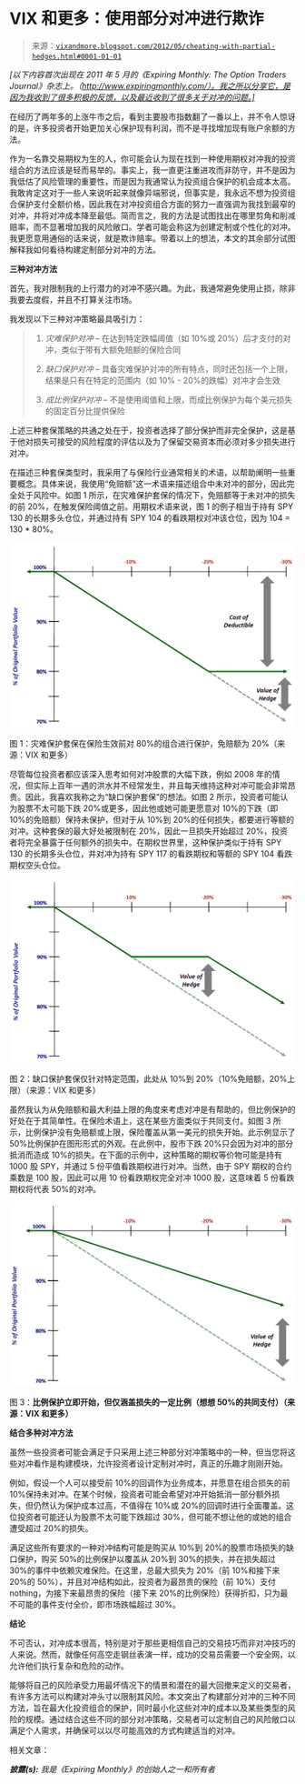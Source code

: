 <!--yml

类别：未分类

日期：2024-05-18 16:30:11

-->

# VIX 和更多：使用部分对冲进行欺诈

> 来源：[`vixandmore.blogspot.com/2012/05/cheating-with-partial-hedges.html#0001-01-01`](http://vixandmore.blogspot.com/2012/05/cheating-with-partial-hedges.html#0001-01-01)

*[以下内容首次出现在 2011 年 5 月的《Expiring Monthly: The Option Traders Journal》杂志上。（http://www.expiringmonthly.com/）。我之所以分享它，是因为我收到了很多积极的反馈，以及最近收到了很多关于对冲的问题。]*

在经历了两年多的上涨牛市之后，看到主要股市指数翻了一番以上，并不令人惊讶的是，许多投资者开始更加关心保护现有利润，而不是寻找增加现有账户余额的方法。

作为一名靠交易期权为生的人，你可能会认为现在找到一种使用期权对冲我的投资组合的方法应该是轻而易举的。事实上，我一直更注重进攻而非防守，并不是因为我低估了风险管理的重要性，而是因为我通常认为投资组合保护的机会成本太高。我敢肯定这对于一些人来说听起来就像异端邪说，但事实是，我永远不想为投资组合保护支付全额价格，因此我在对冲投资组合方面的努力一直强调为我找到最窄的对冲，并将对冲成本降至最低。简而言之，我的方法是试图找出在哪里剪角和削减赔率，而不显著增加我的风险敞口。学者可能会称这为创建定制或个性化的对冲。我更愿意用通俗的话来说，就是欺诈赔率。带着以上的想法，本文的其余部分试图解释我如何看待构建定制部分对冲的方法。

**三种对冲方法**

首先，我对限制我的上行潜力的对冲不感兴趣。为此，我通常避免使用止损，除非我要去度假，并且不打算关注市场。

我发现以下三种对冲策略最具吸引力：

> 1) *灾难保护对冲* – 在达到特定跌幅阈值（如 10%或 20%）后才支付的对冲，类似于带有大额免赔额的保险合同
> 
> 2) *缺口保护对冲* – 具备灾难保护对冲的所有特点，同时还包括一个上限，结果是只有在特定的范围内（如 10% - 20%的跌幅）对冲才会生效
> 
> 3) *成比例保护对冲* – 不是使用阈值和上限，而成比例保护为每个美元损失的固定百分比提供保险

上述三种套保策略的共通之处在于，投资者选择了部分保护而非完全保护，这是基于他对损失可接受的风险程度的评估以及为了保留交易资本而必须对多少损失进行对冲。

在描述三种套保类型时，我采用了与保险行业通常相关的术语，以帮助阐明一些重要概念。具体来说，我使用“免赔额”这一术语来描述组合中未对冲的部分，因此完全处于风险中。如图 1 所示，在灾难保护套保的情况下，免赔额等于未对冲的损失的前 20%，在触发保险阈值之前。用期权术语来说，图 1 的例子相当于持有 SPY 130 的长期多头仓位，并通过持有 SPY 104 的看跌期权对冲该仓位，因为 104 = 130 * 80%。

![](img/599c40d87d73f2a2687c3b4854172db2.png)

图 1：灾难保护套保在保险生效前对 80%的组合进行保护，免赔额为 20%（来源：VIX 和更多）

尽管每位投资者都应该深入思考如何对冲股票的大幅下跌，例如 2008 年的情况，但实际上百年一遇的洪水并不经常发生，并且每天维持这种对冲可能会非常昂贵。因此，我喜欢我称之为“缺口保护套保”的想法。如图 2 所示，投资者可能认为股票不太可能下跌 20%或更多，因此他或她可能更愿意对 10%的下跌（即 10%的免赔额）保持未保护，但对于从 10%到 20%的任何损失，都要进行等额的对冲。这种套保的最大好处被限制在 20%，因此一旦损失开始超过 20%，投资者将完全暴露于任何额外的损失中。在期权世界里，这种保护类似于持有 SPY 130 的长期多头仓位，并对冲为持有 SPY 117 的看跌期权和等额的 SPY 104 看跌期权空头仓位。

![](img/3f8bd54fc84216e6f4f0d0965ab2e178.png)

图 2：缺口保护套保仅针对特定范围，此处从 10%到 20%（10%免赔额，20%上限）（来源：VIX 和更多）

虽然我认为从免赔额和最大利益上限的角度来考虑对冲是有帮助的，但比例保护的好处在于其简单性。在保险术语上，这在某些方面类似于共同支付。如图 3 所示，比例保护没有免赔额或上限，保险覆盖从第一美元的损失开始。此示例显示了 50%比例保护在图形形式的外观。在此例中，股市下跌 20%只会因为对冲的部分抵消而造成 10%的损失。在下面的示例中，这种策略的期权等价物可能是持有 1000 股 SPY，并通过 5 份平值看跌期权进行对冲。当然，由于 SPY 期权的合约乘数是 100 股，因此可以用 10 份看跌期权完全对冲 1000 股，这意味着 5 份看跌期权将代表 50%的对冲。

![图 3](img/460f07c1e71af16edc5a1e7a1affdadd.png)

图 3：**比例保护立即开始，但仅涵盖损失的一定比例（想想 50%的共同支付）（来源：VIX 和更多）**

**结合多种对冲方法**

虽然一些投资者可能会满足于只采用上述三种部分对冲策略中的一种，但当您将这些对冲看作是构建模块，允许投资者设计定制对冲时，真正的乐趣才刚刚开始。

例如，假设一个人可以接受前 10%的回调作为业务成本，并愿意在组合损失的前 10%保持未对冲。在某个时候，投资者可能会希望对冲开始抵消一部分额外损失，但仍然认为保护成本过高，不值得在 10%或 20%的回调时进行全面覆盖。这位投资者可能还认为股票不太可能下跌超过 30%，但可能不想让他的或她的组合遭受超过 20%的损失。

满足这些所有要求的一种对冲结构可能是购买从 10%到 20%的股票市场损失的缺口保护，购买 50%的比例保护以覆盖从 20%到 30%的损失，并在损失超过 30%的事件中依赖灾难保险。在这里，总最大损失为 20%（前 10%和接下来 20%的 50%），并且对冲结构如此，投资者为最昂贵的保险（前 10%）支付 nothing，为接下来最昂贵的保险（接下来 20%的比例保险）获得折扣，只为最不可能的事件支付全价，即市场跌幅超过 30%。

**结论**

不可否认，对冲成本很高，特别是对于那些更相信自己的交易技巧而非对冲技巧的人来说。然而，就像任何高空走钢丝表演一样，成功的交易员需要一个安全网，以允许他们执行复杂和危险的动作。

能够将自己的风险承受力用最坏情况下的情景和潜在的最大回撤来定义的交易者，有许多方法可以构建对冲头寸以限制其风险。本文突出了构建部分对冲的三种不同方法，旨在最大化投资组合的保护，同时最小化这些对冲的成本以及某些类型的风险的规模。通过结合这些不同的部分对冲策略，交易者可以定制自己的风险敞口以满足个人需求，并确保可以以尽可能高效的方式构建适当的对冲。

相关文章：

***披露(s):*** *我是《Expiring Monthly》的创始人之一和所有者*
